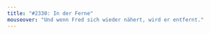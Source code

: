 ```yaml
---
title: "#2330: In der Ferne"
mouseover: "Und wenn Fred sich wieder nähert, wird er entfernt."
---
```


